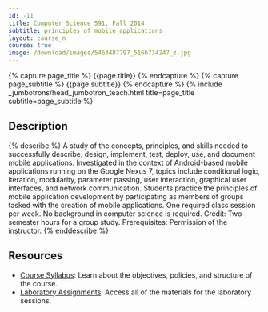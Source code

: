 ```yaml
---
id: -11
title: Computer Science 591, Fall 2014
subtitle: principles of mobile applications
layout: course_n
course: true
image: /download/images/5463487797_516b734247_z.jpg
---
```


{% capture page_title %} {{page.title}} {% endcapture %}
{% capture page_subtitle %} {{page.subtitle}} {% endcapture %}
{% include _jumbotrons/head_jumbotron_teach.html title=page_title subtitle=page_subtitle %}

## Description

{% describe %}
A study of the concepts, principles, and skills needed to successfully describe, design, implement, test, deploy, use,
and document mobile applications. Investigated in the context of Android-based mobile applications running on the Google
Nexus 7, topics include conditional logic, iteration, modularity, parameter passing, user interaction, graphical user
interfaces, and network communication. Students practice the principles of mobile application development by
participating as members of groups tasked with the creation of mobile applications. One required class session per week.
No background in computer science is required. Credit: Two semester hours for a group study. Prerequisites: Permission
of the instructor.
{% enddescribe %}

## Resources

<ul class="fa-ul">

<li><i class="fa-li fa fa-arrow-right"></i><a href="{{site.baseurl}}teaching/cs591F2014/provide/syllabus/cs591F2014-syllabus.pdf"
class="major">Course Syllabus</a>: Learn about the objectives, policies, and structure of the course.

<li><i class="fa-li fa fa-arrow-right"></i><a href="{{site.baseurl}}teaching/cs591F2014/laboratories/"
class="major">Laboratory Assignments</a>: Access all of the materials for the laboratory sessions.

</ul>
